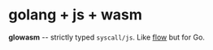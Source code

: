 # golang + js + wasm

**glowasm** -- strictly typed `syscall/js`. Like [flow](https://github.com/facebook/flow) but for Go.
